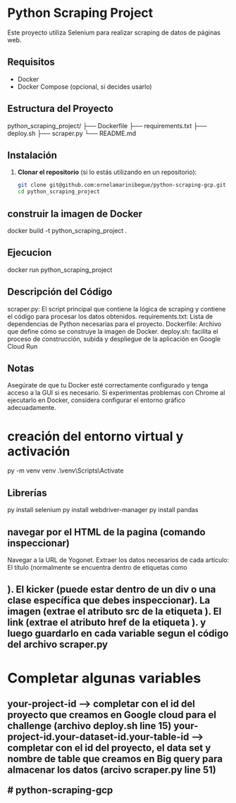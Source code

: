 # Python Scraping Project

Este proyecto utiliza Selenium para realizar scraping de datos de páginas web.

## Requisitos

- Docker
- Docker Compose (opcional, si decides usarlo)

## Estructura del Proyecto

python_scraping_project/
├── Dockerfile
├── requirements.txt
├── deploy.sh
├── scraper.py
└── README.md


## Instalación

1. **Clonar el repositorio** (si lo estás utilizando en un repositorio):

   ```bash
   git clone git@github.com:ornelamarinibegue/python-scraping-gcp.git
   cd python_scraping_project


## construir la imagen de Docker

docker build -t python_scraping_project .

## Ejecucion

docker run python_scraping_project

## Descripción del Código
scraper.py: El script principal que contiene la lógica de scraping y contiene el código para procesar los datos obtenidos.
requirements.txt: Lista de dependencias de Python necesarias para el proyecto.
Dockerfile: Archivo que define cómo se construye la imagen de Docker.
deploy.sh: facilita el proceso de construcción, subida y despliegue de la aplicación en Google Cloud Run



## Notas
Asegúrate de que tu Docker esté correctamente configurado y tenga acceso a la GUI si es necesario.
Si experimentas problemas con Chrome al ejecutarlo en Docker, considera configurar el entorno gráfico adecuadamente.


# creación del entorno virtual y activación 
py -m venv venv
.\venv\Scripts\Activate 

## Librerías
py install selenium
py install webdriver-manager
py install pandas

## navegar por el HTML de la pagina (comando inspeccionar)

Navegar a la URL de Yogonet.
Extraer los datos necesarios de cada artículo:
El título (normalmente se encuentra dentro de etiquetas como <h2>).
El kicker (puede estar dentro de un div o una clase específica que debes inspeccionar).
La imagen (extrae el atributo src de la etiqueta <img>).
El link (extrae el atributo href de la etiqueta <a>).
y luego guardarlo en cada variable segun el código del archivo scraper.py

## Completar algunas variables
your-project-id --> completar con el id del proyecto que creamos en Google cloud para el challenge (archivo deploy.sh line 15)
your-project-id.your-dataset-id.your-table-id --> completar con el id del proyecto, el data set y nombre de table que creamos en Big query para almacenar los datos (arcivo scraper.py line 51)

#   p y t h o n - s c r a p i n g - g c p 
 
 
